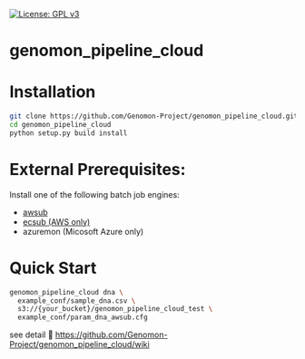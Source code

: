 [![License: GPL v3](https://img.shields.io/badge/License-GPL%20v3-blue.svg)](https://www.gnu.org/licenses/gpl-3.0)

# genomon_pipeline_cloud

# Installation

```sh
git clone https://github.com/Genomon-Project/genomon_pipeline_cloud.git
cd genomon_pipeline_cloud
python setup.py build install
```

# External Prerequisites:

Install one of the following batch job engines:

 - [awsub](https://github.com/otiai10/awsub/r)
 - [ecsub (AWS only)](https://github.com/aokad/ecsub)
 - azuremon (Micosoft Azure only)


# Quick Start

```sh
genomon_pipeline_cloud dna \
  example_conf/sample_dna.csv \
  s3://{your_bucket}/genomon_pipeline_cloud_test \
  example_conf/param_dna_awsub.cfg
```

see detail :notebook: https://github.com/Genomon-Project/genomon_pipeline_cloud/wiki
